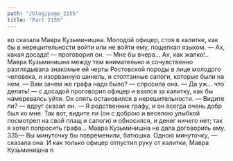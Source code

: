 ```yaml
---
path: "/blog/page_2155"
title: "Part 2155"
---
```


во сказала Мавра Кузьминишна.
Молодой офицер, стоя в калитке, как бы в нерешительности войти или не войти ему, пощелкал языком.
— Ах, какая досада! — проговорил он. — Мне бы вчера... Ах, как жалко!..
Мавра Кузьминишна между тем внимательно и сочувственно разглядывала знакомые ей черты Ростовской породы в лице молодого человека, и изорванную шинель, и стоптанные сапоги, которые были на нем.
— Вам зачем же графа надо было? — спросила она.
— Да уж... что̀ делать! — с досадой проговорил офицер и взялся за калитку, как бы намереваясь уйти. Он опять остановился в нерешительности.
— Видите ли? — вдруг сказал он. — Я родственник графу, и он всегда очень добр был ко мне. Так вот, видите ли (он с доброю и веселою улыбкой посмотрел на свой плащ и сапоги) и обносился, и денег ничего нет; так я хотел попросить графа...
Мавра Кузьминишна не дала договорить ему.
335— Вы минуточку бы повременили, батюшка. Одною минуточку, — сказала она. И как только офицер отпустил руку от калитки, Мавра Кузьминишна п
